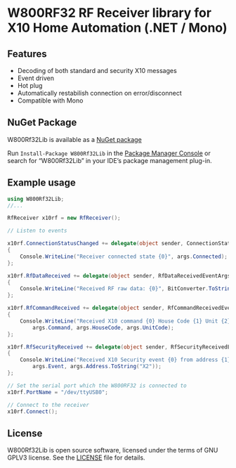# W800RF32 RF Receiver library for X10 Home Automation (.NET / Mono)

## Features

- Decoding of both standard and security X10 messages
- Event driven
- Hot plug
- Automatically restabilish connection on error/disconnect
- Compatible with Mono

## NuGet Package

W800Rf32Lib  is available as a [NuGet package](https://www.nuget.org/packages/W800Rf32Lib)

Run `Install-Package W800Rf32Lib` in the [Package Manager Console](http://docs.nuget.org/docs/start-here/using-the-package-manager-console) or search for “W800Rf32Lib” in your IDE’s package management plug-in.

## Example usage

```csharp
using W800Rf32Lib;
//...

RfReceiver x10rf = new RfReceiver();

// Listen to events

x10rf.ConnectionStatusChanged += delegate(object sender, ConnectionStatusChangedEventArgs args)
{
    Console.WriteLine("Receiver connected state {0}", args.Connected);
};

x10rf.RfDataReceived += delegate(object sender, RfDataReceivedEventArgs args)
{
    Console.WriteLine("Received RF raw data: {0}", BitConverter.ToString(args.Data));
};

x10rf.RfCommandReceived += delegate(object sender, RfCommandReceivedEventArgs args)
{
    Console.WriteLine("Received X10 command {0} House Code {1} Unit {2}",
        args.Command, args.HouseCode, args.UnitCode);
};

x10rf.RfSecurityReceived += delegate(object sender, RfSecurityReceivedEventArgs args)
{
    Console.WriteLine("Received X10 Security event {0} from address {1}",
        args.Event, args.Address.ToString("X2"));
};

// Set the serial port which the W800RF32 is connected to
x10rf.PortName = "/dev/ttyUSB0";

// Connect to the receiver
x10rf.Connect();
```

## License

W800Rf32Lib is open source software, licensed under the terms of GNU GPLV3 license. See the [LICENSE](LICENSE) file for details.
